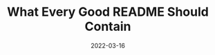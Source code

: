 ---
date: 2022-03-16
draft: true
publisher: thepracticaldev
tags:
  - documentation
target_url: https://dev.to/thawkin3/what-every-good-readme-should-contain-1fj8
title: What Every Good README Should Contain
---